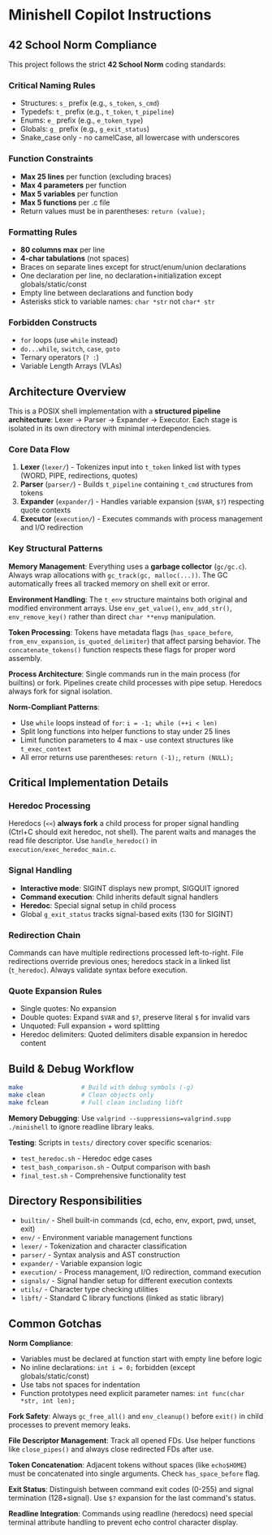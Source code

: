 # Minishell Copilot Instructions

## 42 School Norm Compliance

This project follows the strict **42 School Norm** coding standards:

### Critical Naming Rules
- Structures: `s_` prefix (e.g., `s_token`, `s_cmd`)
- Typedefs: `t_` prefix (e.g., `t_token`, `t_pipeline`)
- Enums: `e_` prefix (e.g., `e_token_type`)
- Globals: `g_` prefix (e.g., `g_exit_status`)
- Snake_case only - no camelCase, all lowercase with underscores

### Function Constraints
- **Max 25 lines** per function (excluding braces)
- **Max 4 parameters** per function
- **Max 5 variables** per function
- **Max 5 functions** per .c file
- Return values must be in parentheses: `return (value);`

### Formatting Rules
- **80 columns max** per line
- **4-char tabulations** (not spaces)
- Braces on separate lines except for struct/enum/union declarations
- One declaration per line, no declaration+initialization except globals/static/const
- Empty line between declarations and function body
- Asterisks stick to variable names: `char *str` not `char* str`

### Forbidden Constructs
- `for` loops (use `while` instead)
- `do...while`, `switch`, `case`, `goto`
- Ternary operators (`? :`)
- Variable Length Arrays (VLAs)

## Architecture Overview

This is a POSIX shell implementation with a **structured pipeline architecture**: Lexer → Parser → Expander → Executor. Each stage is isolated in its own directory with minimal interdependencies.

### Core Data Flow
1. **Lexer** (`lexer/`) - Tokenizes input into `t_token` linked list with types (WORD, PIPE, redirections, quotes)
2. **Parser** (`parser/`) - Builds `t_pipeline` containing `t_cmd` structures from tokens
3. **Expander** (`expander/`) - Handles variable expansion (`$VAR`, `$?`) respecting quote contexts
4. **Executor** (`execution/`) - Executes commands with process management and I/O redirection

### Key Structural Patterns

**Memory Management**: Everything uses a **garbage collector** (`gc/gc.c`). Always wrap allocations with `gc_track(gc, malloc(...))`. The GC automatically frees all tracked memory on shell exit or error.

**Environment Handling**: The `t_env` structure maintains both original and modified environment arrays. Use `env_get_value()`, `env_add_str()`, `env_remove_key()` rather than direct `char **envp` manipulation.

**Token Processing**: Tokens have metadata flags (`has_space_before`, `from_env_expansion`, `is_quoted_delimiter`) that affect parsing behavior. The `concatenate_tokens()` function respects these flags for proper word assembly.

**Process Architecture**: Single commands run in the main process (for builtins) or fork. Pipelines create child processes with pipe setup. Heredocs always fork for signal isolation.

**Norm-Compliant Patterns**: 
- Use `while` loops instead of `for`: `i = -1; while (++i < len)`
- Split long functions into helper functions to stay under 25 lines
- Limit function parameters to 4 max - use context structures like `t_exec_context`
- All error returns use parentheses: `return (-1);`, `return (NULL);`

## Critical Implementation Details

### Heredoc Processing
Heredocs (`<<`) **always fork** a child process for proper signal handling (Ctrl+C should exit heredoc, not shell). The parent waits and manages the read file descriptor. Use `handle_heredoc()` in `execution/exec_heredoc_main.c`.

### Signal Handling
- **Interactive mode**: SIGINT displays new prompt, SIGQUIT ignored
- **Command execution**: Child inherits default signal handlers
- **Heredoc**: Special signal setup in child process
- Global `g_exit_status` tracks signal-based exits (130 for SIGINT)

### Redirection Chain
Commands can have multiple redirections processed left-to-right. File redirections override previous ones; heredocs stack in a linked list (`t_heredoc`). Always validate syntax before execution.

### Quote Expansion Rules
- Single quotes: No expansion
- Double quotes: Expand `$VAR` and `$?`, preserve literal `$` for invalid vars
- Unquoted: Full expansion + word splitting
- Heredoc delimiters: Quoted delimiters disable expansion in heredoc content

## Build & Debug Workflow

```bash
make                # Build with debug symbols (-g)
make clean          # Clean objects only
make fclean         # Full clean including libft
```

**Memory Debugging**: Use `valgrind --suppressions=valgrind.supp ./minishell` to ignore readline library leaks.

**Testing**: Scripts in `tests/` directory cover specific scenarios:
- `test_heredoc.sh` - Heredoc edge cases
- `test_bash_comparison.sh` - Output comparison with bash
- `final_test.sh` - Comprehensive functionality test

## Directory Responsibilities

- `builtin/` - Shell built-in commands (cd, echo, env, export, pwd, unset, exit)
- `env/` - Environment variable management functions
- `lexer/` - Tokenization and character classification
- `parser/` - Syntax analysis and AST construction
- `expander/` - Variable expansion logic
- `execution/` - Process management, I/O redirection, command execution
- `signals/` - Signal handler setup for different execution contexts
- `utils/` - Character type checking utilities
- `libft/` - Standard C library functions (linked as static library)

## Common Gotchas

**Norm Compliance**: 
- Variables must be declared at function start with empty line before logic
- No inline declarations: `int i = 0;` forbidden (except globals/static/const)
- Use tabs not spaces for indentation
- Function prototypes need explicit parameter names: `int func(char *str, int len);`

**Fork Safety**: Always `gc_free_all()` and `env_cleanup()` before `exit()` in child processes to prevent memory leaks.

**File Descriptor Management**: Track all opened FDs. Use helper functions like `close_pipes()` and always close redirected FDs after use.

**Token Concatenation**: Adjacent tokens without spaces (like `echo$HOME`) must be concatenated into single arguments. Check `has_space_before` flag.

**Exit Status**: Distinguish between command exit codes (0-255) and signal termination (128+signal). Use `$?` expansion for the last command's status.

**Readline Integration**: Commands using readline (heredocs) need special terminal attribute handling to prevent echo control character display.
